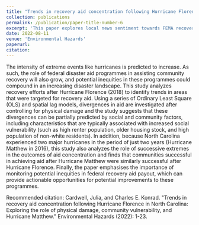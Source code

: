 ```yaml
---
title: "Trends in recovery aid concentration following Hurricane Florence in North Carolina: Exploring the role of physical damage, community vulnerability, and Hurricane Matthew"
collection: publications
permalink: /publication/paper-title-number-6
excerpt: 'This paper explores local news sentiment towards FEMA recovery efforts after Hurricane Florence in North Carolina by analyzing over 700 local news stories'
date: 2022-08-11
venue: 'Environmental Hazards'
paperurl: 
citation: 
---
```

The intensity of extreme events like hurricanes is predicted to increase. As such, the role of federal disaster aid programmes in assisting community recovery will also grow, and potential inequities in these programmes could compound in an increasing disaster landscape. This study analyzes recovery efforts after Hurricane Florence (2018) to identify trends in areas that were targeted for recovery aid. Using a series of Ordinary Least Square (OLS) and spatial lag models, divergences in aid are investigated after controlling for physical damage and the study suggests that these divergences can be partially predicted by social and community factors, including characteristics that are typically associated with increased social vulnerability (such as high renter population, older housing stock, and high population of non-white residents). In addition, because North Carolina experienced two major hurricanes in the period of just two years (Hurricane Matthew in 2016), this study also analyzes the role of successive extremes in the outcomes of aid concentration and finds that communities successful in achieving aid after Hurricane Matthew were similarly successful after Hurricane Florence. Finally, the paper emphasises the importance of monitoring potential inequities in federal recovery aid payout, which can provide actionable opportunities for potential improvements to these programmes.

Recommended citation: Cardwell, Julia, and Charles E. Konrad. "Trends in recovery aid concentration following Hurricane Florence in North Carolina: Exploring the role of physical damage, community vulnerability, and Hurricane Matthew." Environmental Hazards (2022): 1-23.